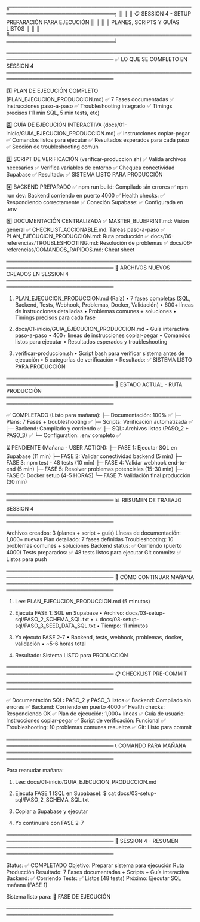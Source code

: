 ╔══════════════════════════════════════════════════════════════════════════════╗
║                                                                              ║
║              📋 SESSION 4 - SETUP PREPARACIÓN PARA EJECUCIÓN                ║
║                                                                              ║
║                    PLANES, SCRIPTS Y GUÍAS LISTOS                           ║
║                                                                              ║
╚══════════════════════════════════════════════════════════════════════════════╝

═══════════════════════════════════════════════════════════════════════════════
✅ LO QUE SE COMPLETÓ EN SESSION 4
═══════════════════════════════════════════════════════════════════════════════

1️⃣  PLAN DE EJECUCIÓN COMPLETO (PLAN_EJECUCION_PRODUCCION.md)
    ✅ 7 Fases documentadas
    ✅ Instrucciones paso-a-paso
    ✅ Troubleshooting integrado
    ✅ Timings precisos (11 min SQL, 5 min tests, etc)
    
2️⃣  GUÍA DE EJECUCIÓN INTERACTIVA (docs/01-inicio/GUIA_EJECUCION_PRODUCCION.md)
    ✅ Instrucciones copiar-pegar
    ✅ Comandos listos para ejecutar
    ✅ Resultados esperados para cada paso
    ✅ Sección de troubleshooting común
    
3️⃣  SCRIPT DE VERIFICACIÓN (verificar-produccion.sh)
    ✅ Valida archivos necesarios
    ✅ Verifica variables de entorno
    ✅ Chequea conectividad Supabase
    ✅ Resultado: ✅ SISTEMA LISTO PARA PRODUCCIÓN

4️⃣  BACKEND PREPARADO
    ✅ npm run build: Compilado sin errores
    ✅ npm run dev: Backend corriendo en puerto 4000
    ✅ Health checks: ✅ Respondiendo correctamente
    ✅ Conexión Supabase: ✅ Configurada en .env

5️⃣  DOCUMENTACIÓN CENTRALIZADA
    ✅ MASTER_BLUEPRINT.md: Visión general
    ✅ CHECKLIST_ACCIONABLE.md: Tareas paso-a-paso
    ✅ PLAN_EJECUCION_PRODUCCION.md: Ruta producción
    ✅ docs/06-referencias/TROUBLESHOOTING.md: Resolución de problemas
    ✅ docs/06-referencias/COMANDOS_RAPIDOS.md: Cheat sheet

═══════════════════════════════════════════════════════════════════════════════
📁 ARCHIVOS NUEVOS CREADOS EN SESSION 4
═══════════════════════════════════════════════════════════════════════════════

1. PLAN_EJECUCION_PRODUCCION.md (Raíz)
   • 7 fases completas (SQL, Backend, Tests, Webhook, Problemas, Docker, Validación)
   • 600+ líneas de instrucciones detalladas
   • Problemas comunes + soluciones
   • Timings precisos para cada fase

2. docs/01-inicio/GUIA_EJECUCION_PRODUCCION.md
   • Guía interactiva paso-a-paso
   • 400+ líneas de instrucciones copiar-pegar
   • Comandos listos para ejecutar
   • Resultados esperados y troubleshooting

3. verificar-produccion.sh
   • Script bash para verificar sistema antes de ejecución
   • 5 categorías de verificación
   • Resultado: ✅ SISTEMA LISTO PARA PRODUCCIÓN

═══════════════════════════════════════════════════════════════════════════════
🎯 ESTADO ACTUAL - RUTA PRODUCCIÓN
═══════════════════════════════════════════════════════════════════════════════

✅ COMPLETADO (Listo para mañana):
   ├─ Documentación: 100% ✅
   ├─ Plans: 7 Fases + troubleshooting ✅
   ├─ Scripts: Verificación automatizada ✅
   ├─ Backend: Compilado y corriendo ✅
   ├─ SQL: Archivos listos (PASO_2 + PASO_3) ✅
   └─ Configuration: .env completo ✅

⏳ PENDIENTE (Mañana - USER ACTION):
   ├─ FASE 1: Ejecutar SQL en Supabase (11 min)
   ├─ FASE 2: Validar conectividad backend (5 min)
   ├─ FASE 3: npm test - 48 tests (10 min)
   ├─ FASE 4: Validar webhook end-to-end (5 min)
   ├─ FASE 5: Resolver problemas potenciales (15-30 min)
   ├─ FASE 6: Docker setup (4-5 HORAS)
   └─ FASE 7: Validación final producción (30 min)

═══════════════════════════════════════════════════════════════════════════════
📊 RESUMEN DE TRABAJO SESSION 4
═══════════════════════════════════════════════════════════════════════════════

Archivos creados:      3 (planes + script + guía)
Líneas de documentación: 1,000+ nuevas
Plan detallado:        7 fases definidas
Troubleshooting:       10 problemas comunes + soluciones
Backend status:        ✅ Corriendo (puerto 4000)
Tests preparados:      ✅ 48 tests listos para ejecutar
Git commits:           ✅ Listos para push

═══════════════════════════════════════════════════════════════════════════════
🚀 CÓMO CONTINUAR MAÑANA
═══════════════════════════════════════════════════════════════════════════════

1. Lee: PLAN_EJECUCION_PRODUCCION.md (5 minutos)

2. Ejecuta FASE 1: SQL en Supabase
   • Archivo: docs/03-setup-sql/PASO_2_SCHEMA_SQL.txt
   • + docs/03-setup-sql/PASO_3_SEED_DATA_SQL.txt
   • Tiempo: 11 minutos

3. Yo ejecuto FASE 2-7
   • Backend, tests, webhook, problemas, docker, validación
   • ~5-6 horas total

4. Resultado: Sistema LISTO para PRODUCCIÓN

═══════════════════════════════════════════════════════════════════════════════
📋 CHECKLIST PRE-COMMIT
═══════════════════════════════════════════════════════════════════════════════

✅ Documentación SQL: PASO_2 y PASO_3 listos
✅ Backend: Compilado sin errores
✅ Backend: Corriendo en puerto 4000
✅ Health checks: Respondiendo OK
✅ Plan de ejecución: 1,000+ líneas
✅ Guía de usuario: Instrucciones copiar-pegar
✅ Script de verificación: Funcional
✅ Troubleshooting: 10 problemas comunes resueltos
✅ Git: Listo para commit

═══════════════════════════════════════════════════════════════════════════════
📞 COMANDO PARA MAÑANA
═══════════════════════════════════════════════════════════════════════════════

Para reanudar mañana:

1. Lee: docs/01-inicio/GUIA_EJECUCION_PRODUCCION.md

2. Ejecuta FASE 1 (SQL en Supabase):
   $ cat docs/03-setup-sql/PASO_2_SCHEMA_SQL.txt

3. Copiar a Supabase y ejecutar

4. Yo continuaré con FASE 2-7

═══════════════════════════════════════════════════════════════════════════════
🎊 SESSION 4 - RESUMEN
═══════════════════════════════════════════════════════════════════════════════

Status:      ✅ COMPLETADO
Objetivo:    Preparar sistema para ejecución Ruta Producción
Resultado:   7 Fases documentadas + Scripts + Guía interactiva
Backend:     ✅ Corriendo
Tests:       ✅ Listos (48 tests)
Próximo:     Ejecutar SQL mañana (FASE 1)

Sistema listo para: 🚀 FASE DE EJECUCIÓN

═══════════════════════════════════════════════════════════════════════════════

